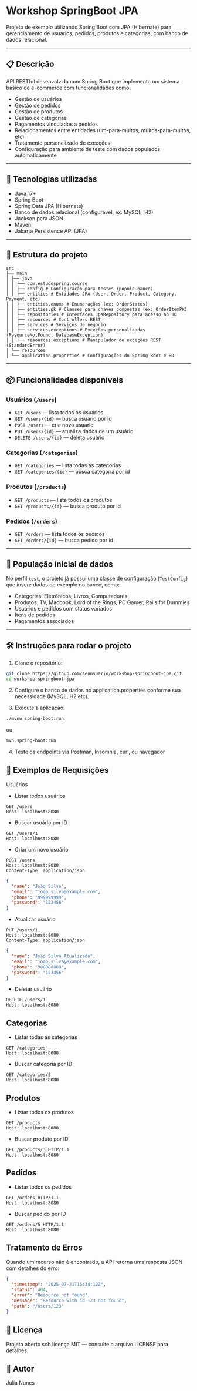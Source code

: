 # Workshop SpringBoot JPA

Projeto de exemplo utilizando Spring Boot com JPA (Hibernate) para gerenciamento de usuários, pedidos, produtos e categorias, com banco de dados relacional.

---

## 📋 Descrição

API RESTful desenvolvida com Spring Boot que implementa um sistema básico de e-commerce com funcionalidades como:

- Gestão de usuários  
- Gestão de pedidos  
- Gestão de produtos  
- Gestão de categorias  
- Pagamentos vinculados a pedidos  
- Relacionamentos entre entidades (um-para-muitos, muitos-para-muitos, etc)  
- Tratamento personalizado de exceções  
- Configuração para ambiente de teste com dados populados automaticamente  

---

## 🚀 Tecnologias utilizadas

- Java 17+  
- Spring Boot  
- Spring Data JPA (Hibernate)  
- Banco de dados relacional (configurável, ex: MySQL, H2)  
- Jackson para JSON  
- Maven  
- Jakarta Persistence API (JPA)  

---

## 📂 Estrutura do projeto
``` text
src
├── main
│ ├── java
│ │ └── com.estudospring.course
│ │ ├── config # Configuração para testes (popula banco)
│ │ ├── entities # Entidades JPA (User, Order, Product, Category, Payment, etc)
│ │ ├── entities.enums # Enumerações (ex: OrderStatus)
│ │ ├── entities.pk # Classes para chaves compostas (ex: OrderItemPK)
│ │ ├── repositories # Interfaces JpaRepository para acesso ao BD
│ │ ├── resources # Controllers REST
│ │ ├── services # Serviços de negócio
│ │ ├── services.exceptions # Exceções personalizadas (ResourceNotFound, DatabaseException)
│ │ └── resources.exceptions # Manipulador de exceções REST (StandardError)
│ └── resources
│ └── application.properties # Configurações do Spring Boot e BD
```

---

## 📦 Funcionalidades disponíveis

### Usuários (`/users`)

- `GET /users` — lista todos os usuários  
- `GET /users/{id}` — busca usuário por id  
- `POST /users` — cria novo usuário  
- `PUT /users/{id}` — atualiza dados de um usuário  
- `DELETE /users/{id}` — deleta usuário  

### Categorias (`/categories`)

- `GET /categories` — lista todas as categorias  
- `GET /categories/{id}` — busca categoria por id  

### Produtos (`/products`)

- `GET /products` — lista todos os produtos  
- `GET /products/{id}` — busca produto por id  

### Pedidos (`/orders`)

- `GET /orders` — lista todos os pedidos  
- `GET /orders/{id}` — busca pedido por id  

---

## 💾 População inicial de dados

No perfil `test`, o projeto já possui uma classe de configuração (`TestConfig`) que insere dados de exemplo no banco, como:

- Categorias: Eletrônicos, Livros, Computadores  
- Produtos: TV, Macbook, Lord of the Rings, PC Gamer, Rails for Dummies  
- Usuários e pedidos com status variados  
- Itens de pedidos  
- Pagamentos associados  

---

## 🛠️ Instruções para rodar o projeto

1. Clone o repositório:

```bash
git clone https://github.com/seuusuario/workshop-springboot-jpa.git
cd workshop-springboot-jpa
```

2. Configure o banco de dados no application.properties conforme sua necessidade (MySQL, H2 etc).

3. Execute a aplicação:

```bash
./mvnw spring-boot:run
```

ou

```bash
mvn spring-boot:run
```

4. Teste os endpoints via Postman, Insomnia, curl, ou navegador

## 🔧 Exemplos de Requisições
Usuários
- Listar todos usuários
```http
GET /users
Host: localhost:8080
```
- Buscar usuário por ID
```http
GET /users/1 
Host: localhost:8080
```
- Criar um novo usuário
```http
POST /users 
Host: localhost:8080
Content-Type: application/json
```
```json
{
  "name": "João Silva",
  "email": "joao.silva@example.com",
  "phone": "999999999",
  "password": "123456"
}
```
- Atualizar usuário
```http
PUT /users/1 
Host: localhost:8080
Content-Type: application/json
```
```json
{
  "name": "João Silva Atualizado",
  "email": "joao.silva@example.com",
  "phone": "988888888",
  "password": "123456"
}
```
- Deletar usuário
```http
DELETE /users/1 
Host: localhost:8080
```
## Categorias 

- Listar todas as categorias

```http
GET /categories 
Host: localhost:8080
```

- Buscar categoria por ID

```http
GET /categories/2 
Host: localhost:8080
```

## Produtos

- Listar todos os produtos
```http
GET /products 
Host: localhost:8080
```
- Buscar produto por ID

```http
GET /products/3 HTTP/1.1
Host: localhost:8080
```

## Pedidos

- Listar todos os pedidos
```http
GET /orders HTTP/1.1
Host: localhost:8080
```

- Buscar pedido por ID

```http
GET /orders/5 HTTP/1.1
Host: localhost:8080
```
## Tratamento de Erros

Quando um recurso não é encontrado, a API retorna uma resposta JSON com detalhes do erro:

```json
{
  "timestamp": "2025-07-21T15:34:12Z",
  "status": 404,
  "error": "Resource not found",
  "message": "Resource with id 123 not found",
  "path": "/users/123"
}
```

## 📄 Licença

Projeto aberto sob licença MIT — consulte o arquivo LICENSE para detalhes.

## 👤 Autor

Julia Nunes


